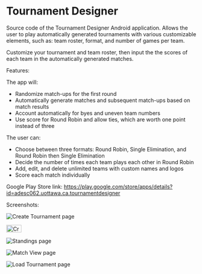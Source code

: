 # Tournament Designer
Source code of the Tournament Designer Android application. 
Allows the user to play automatically generated tournaments with various customizable elements,
such as: team roster, format, and number of games per team.

Customize your tournament and team roster, then input the the scores of each team in the automatically generated matches.

Features:

The app will: 
- Randomize match-ups for the first round
- Automatically generate matches and subsequent match-ups based on match results
- Account automatically for byes and uneven team numbers
- Use score for Round Robin and allow ties, which are worth one point instead of three

The user can:
- Choose between three formats: Round Robin, Single Elimination, and Round Robin then Single Elimination
- Decide the number of times each team plays each other in Round Robin
- Add, edit, and delete unlimited teams with custom names and logos
- Score each match individually

Google Play Store link: https://play.google.com/store/apps/details?id=adesc062.uottawa.ca.tournamentdesigner

Screenshots:

![Create Tournament page](https://github.com/AlexisDeschamps/TournamentDesigner/blob/screenshots/createTournamentActivity.png "Create Tournament page")

<img src="https://github.com/AlexisDeschamps/TournamentDesigner/blob/screenshots/createTournamentActivity.png" alt="Create Tournament page" width="40" height="20">

![Standings page](https://github.com/AlexisDeschamps/TournamentDesigner/blob/screenshots/standingsActivity.png "Standings page")

![Match View page](https://github.com/AlexisDeschamps/TournamentDesigner/blob/screenshots/matchViewActivity.png "Match View page")

![Load Tournament page](https://github.com/AlexisDeschamps/TournamentDesigner/blob/screenshots/loadTournamentActivity.png "Load Tournament page")

